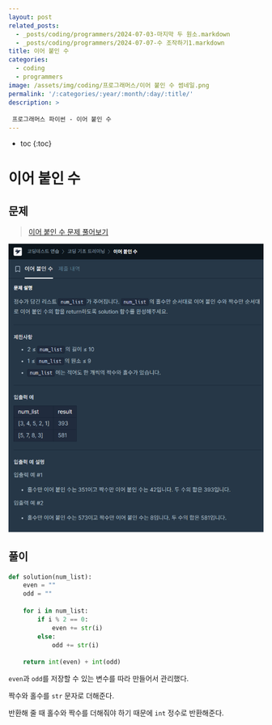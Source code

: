 ```yaml
---
layout: post
related_posts: 
  - _posts/coding/programmers/2024-07-03-마지막 두 원소.markdown
  - _posts/coding/programmers/2024-07-07-수 조작하기1.markdown
title: 이어 붙인 수
categories:
  - coding
  - programmers
image: /assets/img/coding/프로그래머스/이어 붙인 수 썸네일.png
permalink: '/:categories/:year/:month/:day/:title/'
description: >

 프로그래머스 파이썬 - 이어 붙인 수
---
```


* toc
{:toc}

# 이어 붙인 수

## 문제

> <a href="https://school.programmers.co.kr/learn/courses/30/lessons/181928">이어 붙인 수 문제 풀어보기</a>

<img src="/assets/img/coding/프로그래머스/이어 붙인 수 문제.png" alt="문제" />


## 풀이

```python
def solution(num_list):
    even = ""
    odd = ""

    for i in num_list:
        if i % 2 == 0:
            even += str(i)
        else:
            odd += str(i)
    
    return int(even) + int(odd)
```

`even`과 `odd`를 저장할 수 있는 변수를 따라 만들어서 관리했다. 

짝수와 홀수를 `str` 문자로 더해준다.

반환해 줄 때 홀수와 짝수를 더해줘야 하기 때문에 `int` 정수로 반환해준다.
